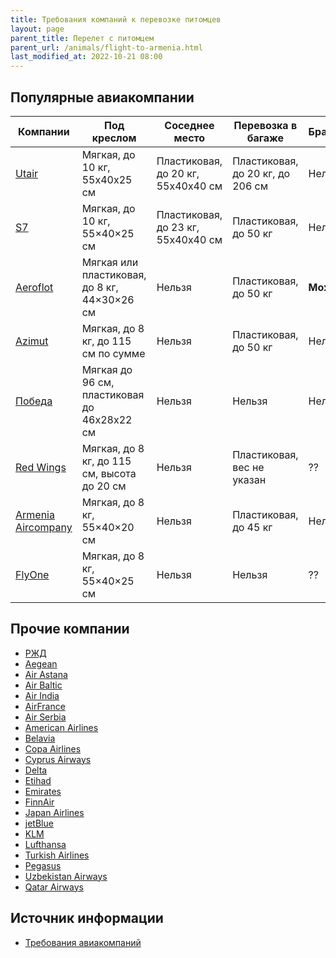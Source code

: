 ```yaml
---
title: Требования компаний к перевозке питомцев
layout: page
parent_title: Перелет с питомцем
parent_url: /animals/flight-to-armenia.html
last_modified_at: 2022-10-21 08:00
---
```


## Популярные авиакомпании

| Компании                                                                              | Под креслом                                  | Соседнее место                     | Перевозка в багаже               | Брахицефалы | Заметки                                                                                                |
|---------------------------------------------------------------------------------------|----------------------------------------------|------------------------------------|----------------------------------|-------------|--------------------------------------------------------------------------------------------------------|
| [Utair](https://www.utair.ru/support/6/ob_usluge_perevozka_zhivotnyh)                 | Мягкая, до 10 кг, 55х40х25 см                | Пластиковая, до 20 кг, 55х40х40 см | Пластиковая, до 20 кг, до 206 см | Нельзя      | [Инструкция](https://www.utair.ru/support/4/kak_perevozyatsya_zhivotnye_na_rejsah_utair)               |
| [S7](https://www.s7.ru/ru/info/perevozka-zhivotnykh/)                                 | Мягкая, до 10 кг, 55×40×25 см                | Пластиковая, до 23 кг, 55х40х40 см | Пластиковая, до 50 кг            | Нельзя      | [Популярные вопросы](https://helpcenter.s7.ru/ru/category/bagazh-i-ruchnaya-klad/perevozka-zhivotnyh/) |
| [Aeroflot](https://www.aeroflot.ru/ru-ru/information/special/animals)                 | Мягкая или пластиковая, до 8 кг, 44×30×26 см | Нельзя                             | Пластиковая, до 50 кг            | **Можно**   | До трех животных!                                                                                      |
| [Azimut](https://azimuth.aero/ru/passengers/baggage/flights-with-pets)                | Мягкая, до 8 кг, до 115 см по сумме          | Нельзя                             | Пластиковая, до 50 кг            | Нельзя      |                                                                                                        |
| [Победа](https://www.pobeda.aero/ru/information/service/perevozka-zhivotnykh/)        | Мягкая до 96 см, пластиковая до 46х28х22 см  | Нельзя                             | Нельзя                           | Нельзя      |                                                                                                        |
| [Red Wings](https://flyredwings.com/baggage/perevozka-zhivotnyx/)                     | Мягкая, до 8 кг, до 115 см, высота до 20 см  | Нельзя                             | Пластиковая, вес не указан       | ??          |                                                                                                        |
| [Armenia Aircompany](https://armeniafly.com/special-services/travelling-with-pets-ru) | Мягкая, до 8 кг, 55×40×20 см                 | Нельзя                             | Пластиковая, до 45 кг            | Нельзя      |                                                                                                        |
| [FlyOne](https://flyone.eu/ru/Before-flights/Baggage)                                 | Мягкая, до 8 кг, 55×40×25 см                 | Нельзя                             | Нельзя                           | ??          |                                                                                                        |

## Прочие компании

- [РЖД](https://www.tutu.ru/2read/rules_and_documents/pets_in_train)
- [Aegean](https://en.aegeanair.com/travel-information/special-assistance/traveling-with-pet/)
- [Air Astana](https://airastana.com/kaz/ru-ru/Nashi-uslugi/Spetsialnye-uslugi/Perevozka-zhivotnykh)
- [Air Baltic](https://www.airbaltic.com/en/travelling-with-pets)
- [Air India](https://www.airindia.in/new-pets.htm)
- [AirFrance](https://wwws.airfrance.ca/information/passagers/voyager-avec-son-animal-chien-chat)
- [Air Serbia](https://www.airserbia.com/en/information/ancillary-services/traveling-with-your-pets)
- [American Airlines](https://www.aa.com/i18n/travel-info/special-assistance/pets.jsp)
- [Belavia](https://belavia.by/perevozka-zhivotnyh/)
- [Copa Airlines](https://www.copaair.com/en/web/gs/pets)
- [Cyprus Airways](https://promo.cyprusairways.com/info1/pets)
- [Delta](https://www.delta.com/us/en/pet-travel/overview)
- [Etihad](https://www.etihad.com/en/fly-etihad/baggage/travelling-with-pets)
- [Emirates](https://www.emirates.com/english/help/forms/pets-travel/)
- [FinnAir](https://www.finnair.com/en/pets-on-finnair-flights)
- [Japan Airlines](https://www.jal.co.jp/jp/en/inter/support/pet/)
- [jetBlue](https://www.jetblue.com/traveling-together/traveling-with-pets)
- [KLM](https://www.klm.com/information/pets)
- [Lufthansa](https://www.lufthansa.com/us/en/travelling-with-animals)
- [Turkish Airlines](https://www.turkishairlines.com/ru-int/any-questions/traveling-with-pets/)
- [Pegasus](https://www.flypgs.com/en/travelling-with-pets)
- [Uzbekistan Airways](https://www.uzairways.com/ru/perevozka-zhivotnykh)
- [Qatar Airways](https://www.qatarairways.com/en/baggage/animals.html)

## Источник информации

- [Требования авиакомпаний](https://app.simplenote.com/p/dVCsTj)
